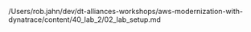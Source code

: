 /Users/rob.jahn/dev/dt-alliances-workshops/aws-modernization-with-dynatrace/content/40_lab_2/02_lab_setup.md